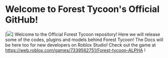 # Welcome to Forest Tycoon's Official GitHub!
[![](https://img.shields.io/badge/Developers-24-blue?style=flat)]
Welcome to the Official Forest Tycoon repository! Here we will release some of the codes, plugins and models behind Forest Tycoon! The Docs will be here too for new developers on Roblox Studio! Check out the game at https://web.roblox.com/games/7339562751/Forest-tycoon-ALPHA !
